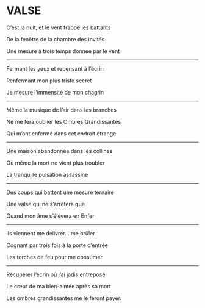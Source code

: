 # VALSE

C’est la nuit, et le vent frappe les battants

De la fenêtre de la chambre des invités

Une mesure à trois temps donnée par le vent

---

Fermant les yeux et repensant à l’écrin

Renfermant mon plus triste secret

Je mesure l’immensité de mon chagrin

---

Même la musique de l’air dans les branches

Ne me fera oublier les Ombres Grandissantes

Qui m’ont enfermé dans cet endroit étrange

---

Une maison abandonnée dans les collines

Où même la mort ne vient plus troubler

La tranquille pulsation assassine

---

Des coups qui battent une mesure ternaire

Une valse qui ne s’arrêtera que

Quand mon âme s’élèvera en Enfer

---

Ils viennent me délivrer… me brûler

Cognant par trois fois à la porte d’entrée

Les torches de feu pour me consumer

---

Récupérer l’écrin où j’ai jadis entreposé

Le cœur de ma bien-aimée après sa mort

Les ombres grandissantes me le feront payer.
